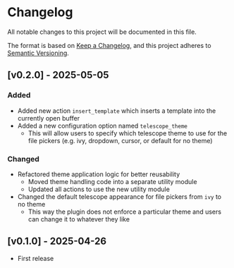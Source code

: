 # Changelog

All notable changes to this project will be documented in this file.

The format is based on [Keep a Changelog](https://keepachangelog.com/en/1.1.0/),
and this project adheres to [Semantic
Versioning](https://semver.org/spec/v2.0.0.html).

## [v0.2.0] - 2025-05-05

### Added

- Added new action `insert_template` which inserts a template into the currently
  open buffer
- Added a new configuration option named `telescope_theme`
  - This will allow users to specify which telescope theme to use for the file
    pickers (e.g. ivy, dropdown, cursor, or default for no theme)

### Changed

- Refactored theme application logic for better reusability
  - Moved theme handling code into a separate utility module
  - Updated all actions to use the new utility module
- Changed the default telescope appearance for file pickers from `ivy` to no
  theme
  - This way the plugin does not enforce a particular theme and users can change
    it to whatever they like

## [v0.1.0] - 2025-04-26

- First release
